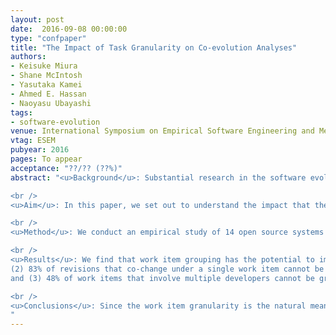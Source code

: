 ```yaml
---
layout: post
date:  2016-09-08 00:00:00
type: "confpaper"
title: "The Impact of Task Granularity on Co-evolution Analyses"
authors:
- Keisuke Miura
- Shane McIntosh
- Yasutaka Kamei
- Ahmed E. Hassan
- Naoyasu Ubayashi
tags:
- software-evolution
venue: International Symposium on Empirical Software Engineering and Measurement
vtag: ESEM
pubyear: 2016
pages: To appear
acceptance: "??/?? (??%)"
abstract: "<u>Background</u>: Substantial research in the software evolution field aims to recover knowledge about development from the project history that is archived in repositories, such as a Version Control System (VCS). However, the data that is archived in these repositories can be analyzed at different levels of granularity. Although software evolution is a well-studied phenomenon at the revision-level, revisions may be too fine-grained to accurately represent development tasks.

<br />
<u>Aim</u>: In this paper, we set out to understand the impact that the revision granularity has on co-change analyses.

<br />
<u>Method</u>: We conduct an empirical study of 14 open source systems that are developed by the Apache Software Foundation. To understand the impact that the revision granularity may have on co-change activity, we study work items, i.e., logical groups of revisions that address a single issue.

<br />
<u>Results</u>: We find that work item grouping has the potential to impact co-change activity, since 29% of work items consist of 2 or more revisions in 7 of the 14 studied systems. Deeper quantitative analysis shows that, in 7 of the 14 studied systems: (1) 11% of largest work items are entirely composed of small revisions, and would be missed by traditional approaches to filter or analyze large changes,
(2) 83% of revisions that co-change under a single work item cannot be grouped using the typical configuration of the sliding time window technique
and (3) 48% of work items that involve multiple developers cannot be grouped at the revision-level.

<br />
<u>Conclusions</u>: Since the work item granularity is the natural means that practitioners use to separate development tasks, future software evolution studies, especially co-change analyses, should be conducted at the work item level.
"
---
```

